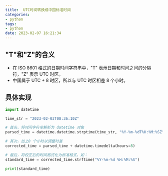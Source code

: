 ```yaml
---
title:  UTC时间转换成中国标准时间
categories: 
- python
tags:
- python
date: 2023-02-07 16:21:34
---
```


## "T"和"Z"的含义

- 在 ISO 8601 格式的日期时间字符串中，"T" 表示日期和时间之间的分隔符，"Z" 表示 UTC 时区。
- 中国属于 UTC + 8 时区，所以与 UTC 时区相差 8 个小时。

## 具体实现

```python
import datetime

time_str = "2023-02-03T08:36:10Z"

# 首先，将时间字符串解析为 datetime 对象
parsed_time = datetime.datetime.strptime(time_str, "%Y-%m-%dT%H:%M:%SZ")

# 其次，加上8 个小时以调整时差
corrected_time = parsed_time + datetime.timedelta(hours=8)

# 最后，将校正后的时间格式化为标准格式，如：
standard_time = corrected_time.strftime("%Y-%m-%d %H:%M:%S")

print(standard_time)

```

